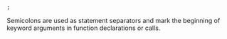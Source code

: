 ```julia
;
```

Semicolons are used as statement separators and mark the beginning of keyword arguments in function declarations or calls.
